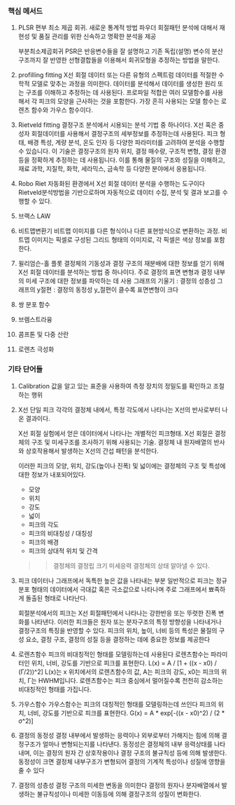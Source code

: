 ### 핵심 메서드
1. PLSR
    편부 최소 제곱 회귀. 새로운 통계적 방법
    파우더 회절패턴 분석에 대해서 재현성 및 품질 관리를 위한 신속하고 명확한 분석을 제공

    부분최소제곱회귀 PSR은 반응변수들을 잘 설명하고 기존 독립(설명) 변수의 분산구조까지 잘 반영한 선형결합들을 이용해서 회귀모형을 추정하는 방법을 말한다.
2. profilling fitting
    X선 회절 데이터 또는 다른 유형의 스펙트럼 데이터를 적절한 수학적 모델로 맞추는 과정을 의미한다.
    데이터를 분석해서 데이터를 생성한 원리 또는 구조를 이해하고 추정하는 데 사용된다.
    프로파일 적합은 여러 모델함수를 사용해서 각 피크의 모양을 근사하는 것을 포함한다.
    가장 흔히 사용되는 모델 함수는 로렌츠 함수와 가우스 함수이다.
3. Rietveld fitting
    결정구조 분석에서 시용되는 분석 기법 중 하나이다.
    X선 혹은 중성자 회절데이터를 사용해서 결정구조의 세부정보를 추정하는데 사용된다.
    피크 형태, 배경 특성, 계량 분석, 온도 인자 등 다양한 파라미터를 고려하여 분석을 수행할 수 있습니다. 이 기술은 결정구조의 원자 위치, 결정 매수량, 구조적 변형, 결정 환경 등을 정확하게 추정하는 데 사용됩니다. 이를 통해 물질의 구조와 성질을 이해하고, 재료 과학, 지질학, 화학, 세라믹스, 금속학 등 다양한 분야에서 응용됩니다.
4. Robo Riet 
    자동화된 환경에서 X선 회절 데이터 분석을 수행하는 도구이다
    Rietveld분석방법을 기반으로하며 자동적으로 데이터 수집, 분석 및 결과 보고를 수행할 수 있다.
5. 브랙스 LAW
6. 비트맵변환기
    비트맵 이미지를 다른 형식이나 다른 표현방식으로 변환하는 과정.
    비트맵 이미지는 픽셀로 구성된 그리드 형태의 이미지로, 각 픽셀은 색상 정보를 포함한다.
7. 윌리엄슨-홀 플롯
    결정체의 기동성과 결정 구조의 재분배에 대한 정보를 얻기 위해 X선 회절 데이터를 분석하는 방법 중 하나이다.
    주로 결정의 표면 변형과 결정 내부의 미세 구조에 대한 정보를 파악하는 데 사용
    그래프의 기울기 : 결정의 성층성
    그래프의 y절편 : 결정의 동정성
                    y_절편이 클수록 표면변형이 크다
8. 쌍 분포 함수
9. 브렘스트라융
10. 콤프톤 및 다중 산란
11. 로렌츠 극성화
### 기타 단어들
1. Calibration
    값을 알고 있는 표준을 사용하여 측정 장치의 정밀도를 확인하고 조절하는 행위
2. X선 단일 피크
    각각의 결정체 내에서, 특정 각도에서 나타나는 X선의 반사로부터 나온 결과이다.

    X선 회절 실험에서 얻은 데이터에서 나타나는 개별적인 피크형태. 
    X선 회절은 결정체의 구조 및 미세구조를 조사하기 위해 사용되는 기술.
    결정체 내 원자배열의 반사와 상호작용해서 발생하는 X선의 간섭 패턴을 분석한다.

    이러한 피크의 모양, 위치, 강도(높이나 진폭) 및 넓이에는 결정체의 구조 및 특성에 대한 정보가 내포되어있다.
    + 모양
    + 위치
    + 강도
    + 넓이
    + 피크의 각도
    + 피크의 비대칭성 / 대칭성
    + 피크의 배경
    + 피크의 상대적 위치 및 간격
    >> 결정체의 결정립 크기
    >> 미세응력
    >> 결정체의 상태 알아낼 수 있다.
3. 피크
    데이터나 그래프에서 독특한 높은 값을 나타내는 부분
    일반적으로 피크는 정규분포 형태의 데이터에서 극대값 혹은 극소값으로 나타나며 주로 그래프에서 뾰족하게 돌출된 형태로 나타난다.

    회절분석에서의 피크는 X선 회절패턴에서 나타나는 강한반응 또는 뚜렷한 진폭 변화를 나타낸다. 이러한 피크들은 원자 또는 분자구조의 특정 방향성을 나타내거나 결정구조의 특징을 반영할 수 있다.
    피크의 위치, 높이, 너비 등의 특성은 물질의 구성 요소, 결정 구조, 결정의 성질 등을 결정하는 데에 중요한 정보를 제공한다
4. 로렌츠함수
    피크의 비대칭적인 형태를 모델링하는데 사용된다
    로렌츠함수는 파라미터인 위치, 너비, 강도를 기반으로 피크를 표현한다.
    L(x) = A / [1 + ((x - x0) / (Γ/2))^2]
     L(x)는 x 위치에서의 로렌츠함수의 값, A는 피크의 강도, x0는 피크의 위치, Γ는 HWHM입니다. 로렌츠함수는 피크 중심에서 멀어질수록 천천히 감소하는 비대칭적인 형태를 가집니다.
5. 가우스함수
    가우스함수는 피크의 대칭적인 형태를 모델링하는데 쓰인다
    피크의 위치, 너비, 강도를 기반으로 피크를 표현한다. 
    G(x) = A * exp[-((x - x0)^2) / (2 * σ^2)]
6. 결정의 동정성
    결정 내부에서 발생하는 응력이나 외부로부터 가해지는 힘에 의해 결정구조가 얼마나 변형되는지를 나타낸다.
    동정성은 결정체의 내부 응력상태를 나타내며, 이는 결정의 원자 간 상호작용이나 결정 구조의 불규칙성 등에 의해 발생한다.
    동정성이 크면 결정체 내부구조가 변형되어 결정의 기계적 특성이나 성질에 영향을 줄 수 있다
7. 결정의 성층성
    결정 구조의 미세한 변동을 의미한다
    결정의 원자나 분자배열에서 발생하는 불규칙성이나 미세한 이동등에 의해 결정구조의 성질이 변화한다.